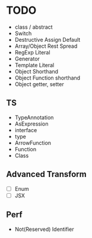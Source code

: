 # TODO

- class / abstract
- Switch
- Destructive Assign Default
- Array/Object Rest Spread
- RegExp Literal
- Generator
- Template Literal
- Object Shorthand
- Object Function shorthand
- Object getter, setter

## TS

- TypeAnnotation
- AsExpression
- interface
- type
- ArrowFunction
- Function
- Class

## Advanced Transform

- [ ] Enum
- [ ] JSX

## Perf

- Not(Reserved) Identifier 